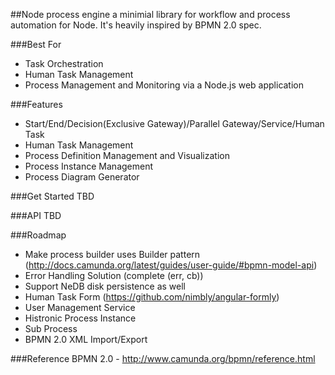 ##Node process engine
a minimial library for workflow and process automation for Node. It's heavily inspired by BPMN 2.0 spec.

###Best For
* Task Orchestration
* Human Task Management
* Process Management and Monitoring via a Node.js web application

###Features
* Start/End/Decision(Exclusive Gateway)/Parallel Gateway/Service/Human Task
* Human Task Management
* Process Definition Management and Visualization
* Process Instance Management
* Process Diagram Generator

###Get Started
TBD

###API
TBD

###Roadmap
* Make process builder uses Builder pattern (http://docs.camunda.org/latest/guides/user-guide/#bpmn-model-api)
* Error Handling Solution (complete (err, cb))
* Support NeDB disk persistence as well
* Human Task Form (https://github.com/nimbly/angular-formly)
* User Management Service
* Histronic Process Instance
* Sub Process
* BPMN 2.0 XML Import/Export

###Reference
BPMN 2.0 - http://www.camunda.org/bpmn/reference.html